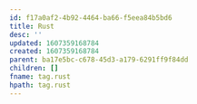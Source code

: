 ```yaml
---
id: f17a0af2-4b92-4464-ba66-f5eea84b5bd6
title: Rust
desc: ''
updated: 1607359168784
created: 1607359168784
parent: ba17e5bc-c678-45d3-a179-6291ff9f84dd
children: []
fname: tag.rust
hpath: tag.rust
---
```



